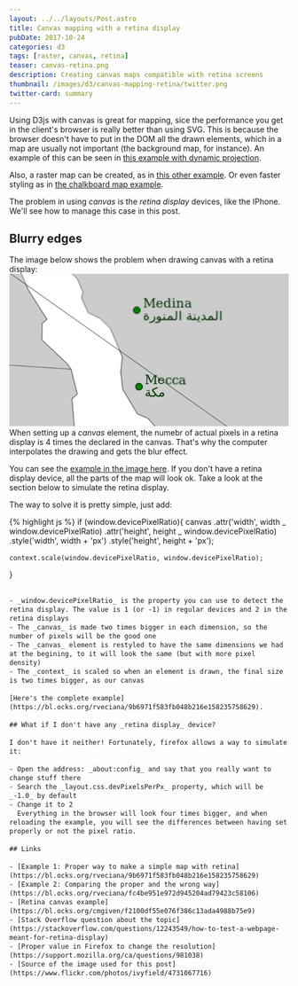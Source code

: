 ```yaml
---
layout: ../../layouts/Post.astro
title: Canvas mapping with a retina display
pubDate: 2017-10-24
categories: d3
tags: [raster, canvas, retina]
teaser: canvas-retina.png
description: Creating canvas maps compatible with retina screens
thumbnail: /images/d3/canvas-mapping-retina/twitter.png
twitter-card: summary
---
```


Using D3js with canvas is great for mapping, sice the performance you get in the client's browser is really better than using SVG. This is because the browser doesn't have to put in the DOM all the drawn elements, which in a map are usually not important (the background map, for instance). An example of this can be seen in [this example with dynamic projection](http://bl.ocks.org/rveciana/d5a398bdb55a6caec3e3931f347e4b70).

Also, a raster map can be created, as in [this other example](http://bl.ocks.org/rveciana/3753394b3b6fd22df2c867bb02b320b4). Or even faster styling as in [the chalkboard map example](http://bl.ocks.org/rveciana/00f82d7c630342c4a46f5e5c396cf327).

The problem in using _canvas_ is the _retina display_ devices, like the IPhone. We'll see how to manage this case in this post.

## Blurry edges

The image below shows the problem when drawing canvas with a retina display:
<img src="/images/d3/canvas-mapping-retina/retina_example.png"/>
When setting up a _canvas_ element, the numebr of actual pixels in a retina display is 4 times the declared in the canvas. That's why the computer interpolates the drawing and gets the blur effect.

You can see the [example in the image here](https://bl.ocks.org/rveciana/fc4be951e972d945204ad79423c58106). If you don't have a retina display device, all the parts of the map will look ok. Take a look at the section below to simulate the retina display.

The way to solve it is pretty simple, just add:

{% highlight js %}
if (window.devicePixelRatio){
canvas
.attr('width', width _ window.devicePixelRatio)
.attr('height', height _ window.devicePixelRatio)
.style('width', width + 'px')
.style('height', height + 'px');

    context.scale(window.devicePixelRatio, window.devicePixelRatio);

}

```

- _window.devicePixelRatio_ is the property you can use to detect the retina display. The value is 1 (or -1) in regular devices and 2 in the retina displays
- The _canvas_ is made two times bigger in each dimension, so the number of pixels will be the good one
- The _canvas_ element is restyled to have the same dimensions we had at the begining, to it will look the same (but with more pixel density)
- The _context_ is scaled so when an element is drawn, the final size is two times bigger, as our canvas

[Here's the complete example](https://bl.ocks.org/rveciana/9b6971f583fb048b216e158235758629).

## What if I don't have any _retina display_ device?

I don't have it neither! Fortunately, firefox allows a way to simulate it:

- Open the address: _about:config_ and say that you really want to change stuff there
- Search the _layout.css.devPixelsPerPx_ property, which will be _-1.0_ by default
- Change it to 2
  Everything in the browser will look four times bigger, and when reloading the example, you will see the differences between having set properly or not the pixel ratio.

## Links

- [Example 1: Proper way to make a simple map with retina](https://bl.ocks.org/rveciana/9b6971f583fb048b216e158235758629)
- [Example 2: Comparing the proper and the wrong way](https://bl.ocks.org/rveciana/fc4be951e972d945204ad79423c58106)
- [Retina canvas example](https://bl.ocks.org/cmgiven/f2100df55e076f386c13ada4988b75e9)
- [Stack Overflow question about the topic](https://stackoverflow.com/questions/12243549/how-to-test-a-webpage-meant-for-retina-display)
- [Proper value in Firefox to change the resolution](https://support.mozilla.org/ca/questions/981038)
- [Source of the image used for this post](https://www.flickr.com/photos/ivyfield/4731067716)
```
